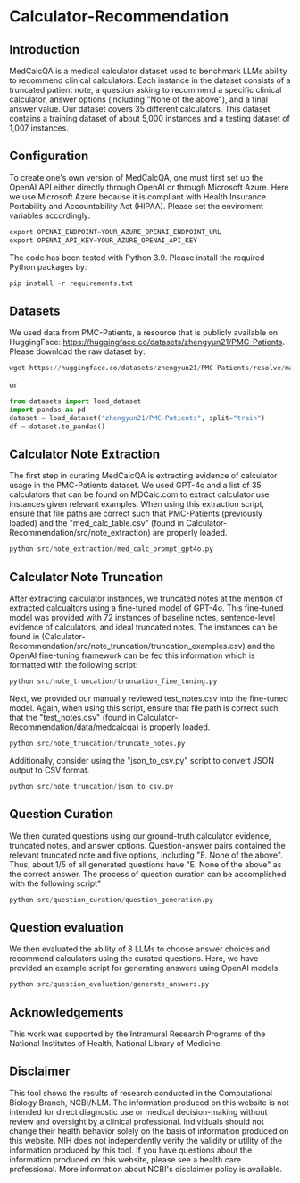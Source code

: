 # Calculator-Recommendation

## Introduction
MedCalcQA is a medical calculator dataset used to benchmark LLMs ability to recommend clinical calculators. Each instance in the dataset consists of a truncated patient note, a question asking to recommend a specific clinical calculator, answer options (including "None of the above"), and a final answer value. Our dataset covers 35 different calculators. This dataset contains a training dataset of about 5,000 instances and a testing dataset of 1,007 instances.

## Configuration
To create one's own version of MedCalcQA, one must first set up the OpenAI API either directly through OpenAI or through Microsoft Azure. Here we use Microsoft Azure because it is compliant with Health Insurance Portability and Accountability Act (HIPAA). Please set the enviroment variables accordingly:
```python
export OPENAI_ENDPOINT=YOUR_AZURE_OPENAI_ENDPOINT_URL
export OPENAI_API_KEY=YOUR_AZURE_OPENAI_API_KEY
```
The code has been tested with Python 3.9. Please install the required Python packages by:
```python
pip install -r requirements.txt
```

## Datasets
We used data from PMC-Patients, a resource that is publicly available on HuggingFace: https://huggingface.co/datasets/zhengyun21/PMC-Patients. Please download the raw dataset by:
```python
wget https://huggingface.co/datasets/zhengyun21/PMC-Patients/resolve/main/PMC-Patients.csv
```
or
```python
from datasets import load_dataset
import pandas as pd
dataset = load_dataset("zhengyun21/PMC-Patients", split="train")
df = dataset.to_pandas()
```

## Calculator Note Extraction
The first step in curating MedCalcQA is extracting evidence of calculator usage in the PMC-Patients dataset. We used GPT-4o and a list of 35 calculators that can be found on MDCalc.com to extract calculator use instances given relevant examples. When using this extraction script, ensure that file paths are correct such that PMC-Patients (previously loaded) and the "med_calc_table.csv" (found in Calculator-Recommendation/src/note_extraction) are properly loaded.
```python
python src/note_extraction/med_calc_prompt_gpt4o.py
```

## Calculator Note Truncation
After extracting calculator instances, we truncated notes at the mention of extracted calcualtors using a fine-tuned model of GPT-4o. This fine-tuned model was provided with 72 instances of baseline notes, sentence-level evidence of calculators, and ideal truncated notes. The instances can be found in (Calculator-Recommendation/src/note_truncation/truncation_examples.csv) and the OpenAI fine-tuning framework can be fed this information which is formatted with the following script:
```python
python src/note_truncation/truncation_fine_tuning.py
```
Next, we provided our manually reviewed test_notes.csv into the fine-tuned model. Again, when using this script, ensure that file path is correct such that the "test_notes.csv" (found in Calculator-Recommendation/data/medcalcqa) is properly loaded.
```python
python src/note_truncation/truncate_notes.py
```
Additionally, consider using the "json_to_csv.py" script to convert JSON output to CSV format.
```python
python src/note_truncation/json_to_csv.py
```

## Question Curation
We then curated questions using our ground-truth calculator evidence, truncated notes, and answer options. Question-answer pairs contained the relevant truncated note and five options, including "E. None of the above". Thus, about 1/5 of all generated questions have "E. None of the above" as the correct answer. The process of question curation can be accomplished with the following script"
```python
python src/question_curation/question_generation.py
```

## Question evaluation
We then evaluated the ability of 8 LLMs to choose answer choices and recommend calculators using the curated questions. Here, we have provided an example script for generating answers using OpenAI models:
```python
python src/question_evaluation/generate_answers.py
```

## Acknowledgements
This work was supported by the Intramural Research Programs of the National Institutes of Health, National Library of Medicine.

## Disclaimer
This tool shows the results of research conducted in the Computational Biology Branch, NCBI/NLM. The information produced on this website is not intended for direct diagnostic use or medical decision-making without review and oversight by a clinical professional. Individuals should not change their health behavior solely on the basis of information produced on this website. NIH does not independently verify the validity or utility of the information produced by this tool. If you have questions about the information produced on this website, please see a health care professional. More information about NCBI's disclaimer policy is available.
